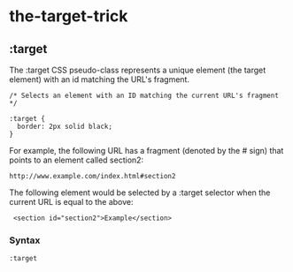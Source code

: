 # the-target-trick

## :target

The :target CSS pseudo-class represents a unique element (the target element) with an id matching the URL's fragment.

    /* Selects an element with an ID matching the current URL's fragment */

    :target {
      border: 2px solid black;
    }

For example, the following URL has a fragment (denoted by the # sign) that points to an element called section2:

    http://www.example.com/index.html#section2

The following element would be selected by a :target selector when the current URL is equal to the above:

     <section id="section2">Example</section>

### Syntax

    :target



